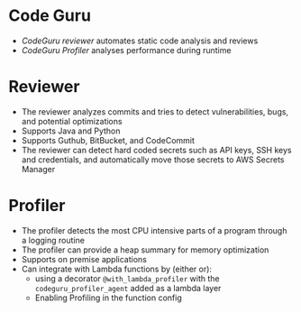 # Code Guru

- *CodeGuru reviewer* automates static code analysis and reviews
- *CodeGuru Profiler* analyses performance during runtime

# Reviewer

- The reviewer analyzes commits and tries to detect vulnerabilities, bugs, and potential optimizations
- Supports Java and Python
- Supports Guthub, BitBucket, and CodeCommit
- The reviewer can detect hard coded secrets such as API keys, SSH keys and credentials, and automatically move those secrets to AWS Secrets Manager

# Profiler

- The profiler detects the most CPU intensive parts of a program through a logging routine
- The profiler can provide a heap summary for memory optimization
- Supports on premise applications
- Can integrate with Lambda functions by (either or):
    - using a decorator `@with_lambda_profiler` with the `codeguru_profiler_agent` added as a lambda layer
    - Enabling Profiling in the function config
